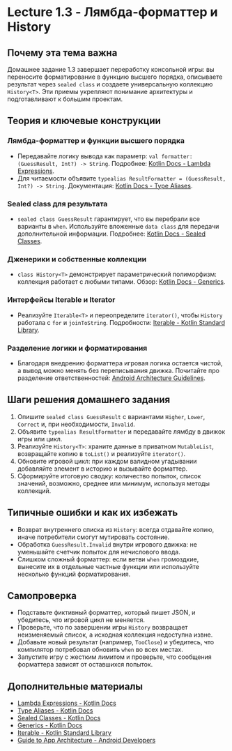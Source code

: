 # Lecture 1.3 - Лямбда-форматтер и History<T>

## Почему эта тема важна
Домашнее задание 1.3 завершает переработку консольной игры: вы переносите форматирование в функцию высшего порядка, описываете результат через `sealed class` и создаете универсальную коллекцию `History<T>`. Эти приемы укрепляют понимание архитектуры и подготавливают к большим проектам.

## Теория и ключевые конструкции
### Лямбда-форматтер и функции высшего порядка
- Передавайте логику вывода как параметр: `val formatter: (GuessResult, Int?) -> String`. Подробнее: [Kotlin Docs - Lambda Expressions](https://kotlinlang.org/docs/lambdas.html).
- Для читаемости объявите `typealias ResultFormatter = (GuessResult, Int?) -> String`. Документация: [Kotlin Docs - Type Aliases](https://kotlinlang.org/docs/type-aliases.html).

### Sealed class для результата
- `sealed class GuessResult` гарантирует, что вы перебрали все варианты в `when`. Используйте вложенные `data class` для передачи дополнительной информации. Подробнее: [Kotlin Docs - Sealed Classes](https://kotlinlang.org/docs/sealed-classes.html).

### Дженерики и собственные коллекции
- `class History<T>` демонстрирует параметрический полиморфизм: коллекция работает с любыми типами. Обзор: [Kotlin Docs - Generics](https://kotlinlang.org/docs/generics.html).

### Интерфейсы Iterable и Iterator
- Реализуйте `Iterable<T>` и переопределите `iterator()`, чтобы `History` работала с `for` и `joinToString`. Подробности: [Iterable - Kotlin Standard Library](https://kotlinlang.org/api/latest/jvm/stdlib/kotlin.collections/-iterable/).

### Разделение логики и форматирования
- Благодаря внедрению форматтера игровая логика остается чистой, а вывод можно менять без переписывания движка. Почитайте про разделение ответственностей: [Android Architecture Guidelines](https://developer.android.com/topic/architecture).

## Шаги решения домашнего задания
1. Опишите `sealed class GuessResult` с вариантами `Higher`, `Lower`, `Correct` и, при необходимости, `Invalid`.
2. Объявите `typealias ResultFormatter` и передавайте лямбду в движок игры или цикл.
3. Реализуйте `History<T>`: храните данные в приватном `MutableList`, возвращайте копию в `toList()` и реализуйте `iterator()`.
4. Обновите игровой цикл: при каждом валидном угадывании добавляйте элемент в историю и вызывайте форматтер.
5. Сформируйте итоговую сводку: количество попыток, список значений, возможно, среднее или минимум, используя методы коллекций.

## Типичные ошибки и как их избежать
- Возврат внутреннего списка из `History`: всегда отдавайте копию, иначе потребители смогут мутировать состояние.
- Обработка `GuessResult.Invalid` внутри игрового движка: не уменьшайте счетчик попыток для нечислового ввода.
- Слишком сложный форматтер: если ветви `when` громоздкие, вынесите их в отдельные частные функции или используйте несколько функций форматирования.

## Самопроверка
- Подставьте фиктивный форматтер, который пишет JSON, и убедитесь, что игровой цикл не меняется.
- Проверьте, что по завершении игры `History` возвращает неизменяемый список, а исходная коллекция недоступна извне.
- Добавьте новый результат (например, `TooClose`) и убедитесь, что компилятор потребовал обновить `when` во всех местах.
- Запустите игру с жестким лимитом и проверьте, что сообщения форматтера зависят от оставшихся попыток.

## Дополнительные материалы
- [Lambda Expressions - Kotlin Docs](https://kotlinlang.org/docs/lambdas.html)
- [Type Aliases - Kotlin Docs](https://kotlinlang.org/docs/type-aliases.html)
- [Sealed Classes - Kotlin Docs](https://kotlinlang.org/docs/sealed-classes.html)
- [Generics - Kotlin Docs](https://kotlinlang.org/docs/generics.html)
- [Iterable - Kotlin Standard Library](https://kotlinlang.org/api/latest/jvm/stdlib/kotlin.collections/-iterable/)
- [Guide to App Architecture - Android Developers](https://developer.android.com/topic/architecture)
